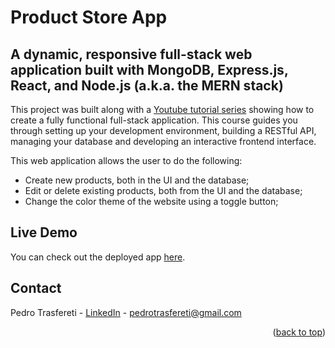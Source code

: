 # Product Store App

## A dynamic, responsive full-stack web application built with MongoDB, Express.js, React, and Node.js (a.k.a. the MERN stack)

This project was built along with a [Youtube tutorial series](https://www.youtube.com/watch?v=O3BUHwfHf84) showing how to create a fully functional full-stack application. This course guides you through setting up your development environment, building a RESTful API, managing your database and developing an interactive frontend interface.

This web application allows the user to do the following:

- Create new products, both in the UI and the database;
- Edit or delete existing products, both from the UI and the database;
- Change the color theme of the website using a toggle button;

<!-- DEMO -->
## Live Demo
You can check out the deployed app [here](https://mern-store-app-4yul.onrender.com/).

<!-- CONTACT -->

## Contact

Pedro Trasfereti - [LinkedIn](https://www.linkedin.com/in/pedro-trasfereti/) - pedrotrasfereti@gmail.com

<p align="right">(<a href="#top">back to top</a>)</p>
